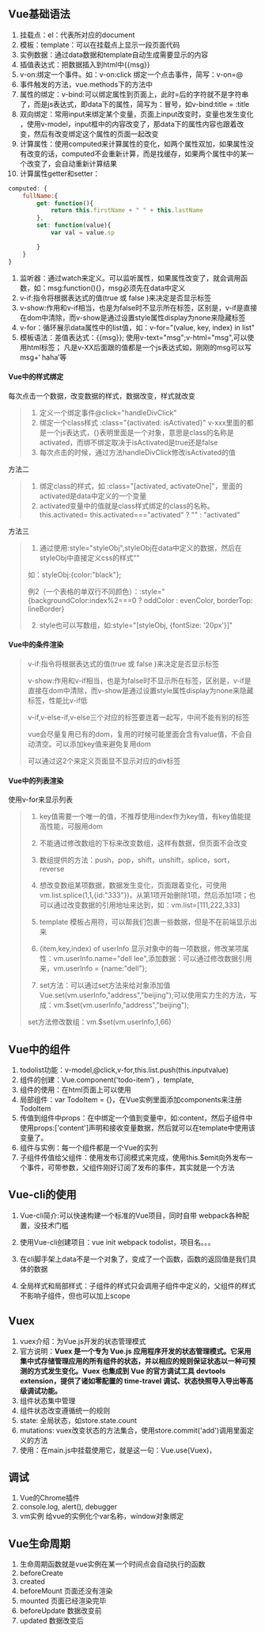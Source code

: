 ## Vue基础语法

1. 挂载点：el：代表所对应的document
2. 模板：template：可以在挂载点上显示一段页面代码
3. 实例数据：通过data数据和template自动生成需要显示的内容
4. 插值表达式：把数据插入到html中{{msg}}
5. v-on:绑定一个事件。如：v-on:click 绑定一个点击事件，简写：v-on=@
6. 事件触发的方法，vue.methods下的方法中
7. 属性的绑定：v-bind:可以绑定属性到页面上，此时=后的字符就不是字符串了，而是js表达式，即data下的属性，简写为：冒号，如v-bind:title = :title
8. 双向绑定：常用input来绑定某个变量，页面上input改变时，变量也发生变化 ，使用v-model，input框中的内容改变了，那data下的属性内容也跟着改变，然后有改变绑定这个属性的页面一起改变
9. 计算属性：使用computed来计算属性的变化，如两个属性双加，如果属性没有改变的话，computed不会重新计算，而是找缓存，如果两个属性中的某一个改变了，会自动重新计算结果
10. 计算属性getter和setter：

```js
computed: {
    fullName:{
        get: function(){
            return this.firstName + " " + this.lastName
        },
        set: function(value){
            var val = value.sp

        }
    }
}
```

1. 监听器：通过watch来定义。可以监听属性，如果属性改变了，就会调用函数，如：msg:function(){}，msg必须先在data中定义
2. v-if:指令将根据表达式的值(true 或 false )来决定是否显示标签
3. v-show:作用和v-if相当，也是为false时不显示所在标签，区别是，v-if是直接在dom中清除，而v-show是通过设置style属性display为none来隐藏标签
4. v-for：循环展示data属性中的list值，如：v-for="(value, key, index) in list"
5. 模板语法：差值表达式：{{msg}}; 使用v-text="msg";v-html="msg",可以使用html标签； 凡是v-XX后面跟的值都是一个js表达式如，刚刚的msg可以写msg+‘ haha’等

#### Vue中的样式绑定

每次点击一个数据，改变数据的样式，数据改变，样式就改变

> 1. 定义一个绑定事件@click="handleDivClick"
> 2. 绑定一个class样式 :class="{activated: isActivated}" v-xxx里面的都是一个js表达式，{}表明里面是一个对象，意思是class的名称是activated，而绑不绑定取决于isActivated是true还是false
> 3. 每次点击的时候，通过方法handleDivClick修改isActivated的值

方法二

> 1. 绑定class的样式，如 :class="[activated, activateOne]"，里面的activated是data中定义的一个变量
> 2. activated变量中的值就是class样式绑定的class的名称。this.activated= this.activated==="activated" ? "" : "activated"

方法三

>1. 通过使用:style="styleObj",styleObj在data中定义的数据，然后在styleObj中直接定义css的样式""
>
>   如：styleObj:{color:"black"};
>
>   例2（一个表格的单双行不同颜色）：:style="{backgroundColor:index%2===0 ? oddColor : evenColor, borderTop: lineBorder}
>
>2. style也可以写数组，如:style="[styleObj, {fontSize: '20px'}]"



#### Vue中的条件渲染

> v-if:指令将根据表达式的值(true 或 false )来决定是否显示标签
>
> v-show:作用和v-if相当，也是为false时不显示所在标签，区别是，v-if是直接在dom中清除，而v-show是通过设置style属性display为none来隐藏标签，性能比v-if低
>
> v-if,v-else-if,v-else三个对应的标签要连着一起写，中间不能有别的标签
>
> vue会尽量复用已有的dom，复用的时候可能里面会含有value值，不会自动清空。可以添加key值来避免复用dom
>
> 可以通过这2个来定义页面显不显示对应的div标签



#### Vue中的列表渲染

使用v-for来显示列表

>1. key值需要一个唯一的值，不推荐使用index作为key值，有key值能提高性能，可服用dom
>
>2. 不能通过修改数组的下标来改变数组，这样有数据，但页面不会改变
>
>3. 数组提供的方法：push，pop，shift，unshift，splice，sort，reverse
>
>4. 想改变数组某项数据，数据发生变化，页面跟着变化，可使用vm.list.splice(1,1,{id:"333"})，从第1项开始删除1项，然后添加1项；也可以通过改变数据的引用地址来达到，如：vm.list=[111,222,333]
>
>5. template 模板占用符，可以帮我们包裹一些数据，但是不在前端显示出来
>
>6. (item,key,index) of userInfo 显示对象中的每一项数据，修改某项属性：vm.userInfo.name="dell lee",添加数据：可以通过修改数据引用来，vm.userInfo = {name:"dell"};
>
>7. set方法：可以通过set方法来给对象添加值 Vue.set(vm.userInfo,"address","beijing");可以使用实力生的方法，写成：vm.$set(vm.userInfo,"address","beijing");
>
>   set方法修改数组：vm.$set(vm.userInfo,1,66)



## Vue中的组件

1. todolist功能：v-model,@click,v-for,this.list.push(this.inputvalue)
2. 组件的创建：Vue.component('todo-item') ，template,
3. 组件的使用：在html页面上可以使用<todo-item></todo-item>
4. 局部组件：var TodoItem = {}，在Vue实例里面添加components来注册TodoItem  
5. 传值到组件中props：在<todo-item>中绑定一个值到变量中，如:content，然后子组件中使用props:['content']声明和接收变量数据，然后就可以在template中使用该变量了。
6. 组件与实例：每一个组件都是一个Vue的实列
7. 子组件传值给父组件：使用发布订阅模式来完成，使用this.$emit向外发布一个事件，可带参数，父组件刚好订阅了发布的事件，其实就是一个方法

## Vue-cli的使用

1. Vue-cli简介:可以快速构建一个标准的Vue项目，同时自带 webpack各种配置，没技术门槛

2. 使用Vue-cli创建项目：vue init webpack todolist，项目名。。。

3. 在cli脚手架上data不是一个对象了，变成了一个函数，函数的返回值是我们具体的数据

4. 全局样式和局部样式：子组件的样式只会调用子组件中定义的，父组件的样式不影响子组件，但也可以加上scope

   

## Vuex

1. vuex介绍：为Vue.js开发的状态管理模式
2. 官方说明：**Vuex 是一个专为 Vue.js 应用程序开发的状态管理模式。它采用集中式存储管理应用的所有组件的状态，并以相应的规则保证状态以一种可预测的方式发生变化。Vuex 也集成到 Vue 的官方调试工具 devtools extension，提供了诸如零配置的 time-travel 调试、状态快照导入导出等高级调试功能。**
3. 组件状态集中管理
4. 组件状态改变遵循统一的规则
5. state: 全局状态，如store.state.count
6. mutations: vuex改变状态的方法集合，使用store.commit('add')调用里面定义的方法
7. 使用：在main.js中挂载使用它，就是这一句：Vue.use(Vuex)，

## 调试

1. Vue的Chrome插件
2. console.log, alert(),   debugger
3. vm实例 给vue的实例化个var名称，window对象绑定



## Vue生命周期

1. 生命周期函数就是vue实例在某一个时间点会自动执行的函数
2. beforeCreate
3. created
4. beforeMount 页面还没有渲染
5. mounted 页面已经渲染完毕
6. beforeUpdate 数据改变前
7. updated 数据改变后
